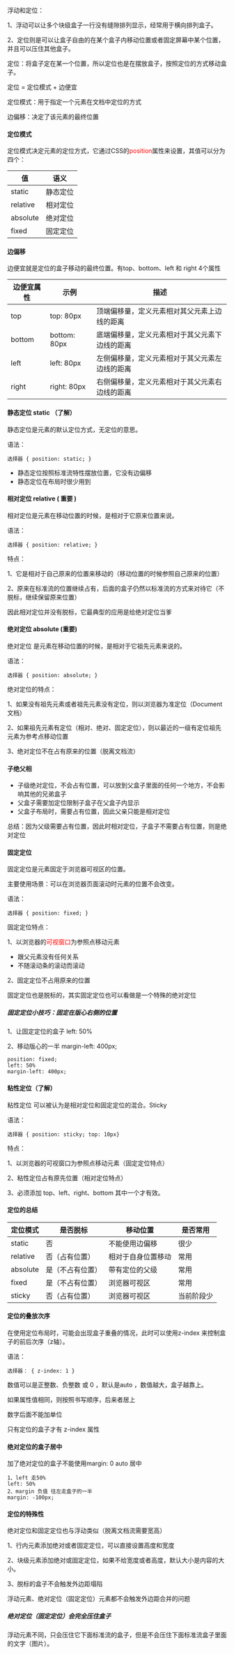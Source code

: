 浮动和定位：

1、浮动可以让多个块级盒子一行没有缝隙排列显示，经常用于横向排列盒子。

2、定位则是可以让盒子自由的在某个盒子内移动位置或者固定屏幕中某个位置，并且可以压住其他盒子。



定位：将盒子定在某一个位置，所以定位也是在摆放盒子，按照定位的方式移动盒子。

定位 = 定位模式 + 边便宜

定位模式：用于指定一个元素在文档中定位的方式

边偏移：决定了该元素的最终位置



#### 定位模式

定位模式决定元素的定位方式，它通过CSS的<span style="color:red">position</span>属性来设置，其值可以分为四个：

| 值       | 语义     |
| -------- | -------- |
| static   | 静态定位 |
| relative | 相对定位 |
| absolute | 绝对定位 |
| fixed    | 固定定位 |

#### 边偏移

边便宜就是定位的盒子移动的最终位置。有top、bottom、left 和 right 4个属性

| 边便宜属性 | 示例         | 描述                                           |
| ---------- | ------------ | ---------------------------------------------- |
| top        | top: 80px    | 顶端偏移量，定义元素相对其父元素上边线的距离   |
| bottom     | bottom: 80px | 底端偏移量，定义元素相对于其父元素下边线的距离 |
| left       | left: 80px   | 左侧偏移量，定义元素相对于其父元素左边线的距离 |
| right      | right: 80px  | 右侧偏移量，定义元素相对于其父元素右边线的距离 |



#### 静态定位 static （了解）

静态定位是元素的默认定位方式，无定位的意思。

语法：

```
选择器 { position: static; }
```

- 静态定位按照标准流特性摆放位置，它没有边偏移
- 静态定位在布局时很少用到



#### 相对定位 relative ( 重要 )

相对定位是元素在移动位置的时候，是相对于它原来位置来说。

语法： 

```
选择器 { position: relative; }
```

特点：

1、它是相对于自己原来的位置来移动的（移动位置的时候参照自己原来的位置）

2、原来在标准流的位置继续占有，后面的盒子仍然以标准流的方式来对待它（不脱标，继续保留原来位置）

因此相对定位并没有脱标，它最典型的应用是给绝对定位当爹



#### 绝对定位 absolute (重要)

绝对定位 是元素在移动位置的时候，是相对于它祖先元素来说的。

语法：

```
选择器 { position: absolute; }
```

绝对定位的特点：

1、如果没有祖先元素或者祖先元素没有定位，则以浏览器为准定位（Document 文档）

2、如果祖先元素有定位（相对、绝对、固定定位），则以最近的一级有定位祖先元素为参考点移动位置

3、绝对定位不在占有原来的位置（脱离文档流）



#### 子绝父相

- 子级绝对定位，不会占有位置，可以放到父盒子里面的任何一个地方，不会影响其他的兄弟盒子
- 父盒子需要加定位限制子盒子在父盒子内显示
- 父盒子布局时，需要占有位置，因此父亲只能是相对定位

总结：因为父级需要占有位置，因此时相对定位，子盒子不需要占有位置，则是绝对定位



#### 固定定位

固定定位是元素固定于浏览器可视区的位置。

主要使用场景：可以在浏览器页面滚动时元素的位置不会改变。

语法：

```
选择器 { position: fixed; }
```

固定定位特点：

1、以浏览器的<span style="color:red">可视窗口</span>为参照点移动元素

- 跟父元素没有任何关系
- 不随滚动条的滚动而滚动

2、固定定位不占用原来的位置

固定定位也是脱标的，其实固定定位也可以看做是一个特殊的绝对定位



##### 固定定位小技巧：固定在版心右侧的位置

1、让固定定位的盒子 left: 50%

2、移动版心的一半 margin-left: 400px;

```
position: fixed;
left: 50%
margin-left: 400px;
```



#### 粘性定位（了解）

粘性定位 可以被认为是相对定位和固定定位的混合。Sticky

语法：

```
选择器 { position: sticky; top: 10px}
```

特点：

1、以浏览器的可视窗口为参照点移动元素（固定定位特点）

2、粘性定位占有原先位置（相对定位特点）

3、必须添加 top、left、right、bottom 其中一个才有效。



#### 定位的总结

| 定位模式 | 是否脱标         | 移动位置           | 是否常用   |
| -------- | ---------------- | ------------------ | ---------- |
| static   | 否               | 不能使用边偏移     | 很少       |
| relative | 否（占有位置）   | 相对于自身位置移动 | 常用       |
| absolute | 是（不占有位置） | 带有定位的父级     | 常用       |
| fixed    | 是（不占有位置） | 浏览器可视区       | 常用       |
| sticky   | 否（占有位置）   | 浏览器可视区       | 当前阶段少 |



#### 定位的叠放次序

在使用定位布局时，可能会出现盒子重叠的情况，此时可以使用z-index 来控制盒子的前后次序（z轴）。

语法：

```
选择器： { z-index: 1 }
```

数值可以是正整数、负整数 或 0 ，默认是auto ，数值越大，盒子越靠上。

如果属性值相同，则按照书写顺序，后来者居上

数字后面不能加单位

只有定位的盒子才有 z-index 属性



#### 绝对定位的盒子居中

加了绝对定位的盒子不能使用margin: 0 auto 居中

```
1、left 走50%
left: 50%
2、margin 负值 往左走盒子的一半
margin: -100px;
```



#### 定位的特殊性

绝对定位和固定定位也与浮动类似（脱离文档流需要宽高）

1、行内元素添加绝对或者固定定位，可以直接设置高度和宽度

2、块级元素添加绝对或固定定位，如果不给宽度或者高度，默认大小是内容的大小。

3、脱标的盒子不会触发外边距塌陷

浮动元素、绝对定位（固定定位）元素都不会触发外边距合并的问题

##### 绝对定位（固定定位）会完全压住盒子

浮动元素不同，只会压住它下面标准流的盒子，但是不会压住下面标准流盒子里面的文字（图片）。



